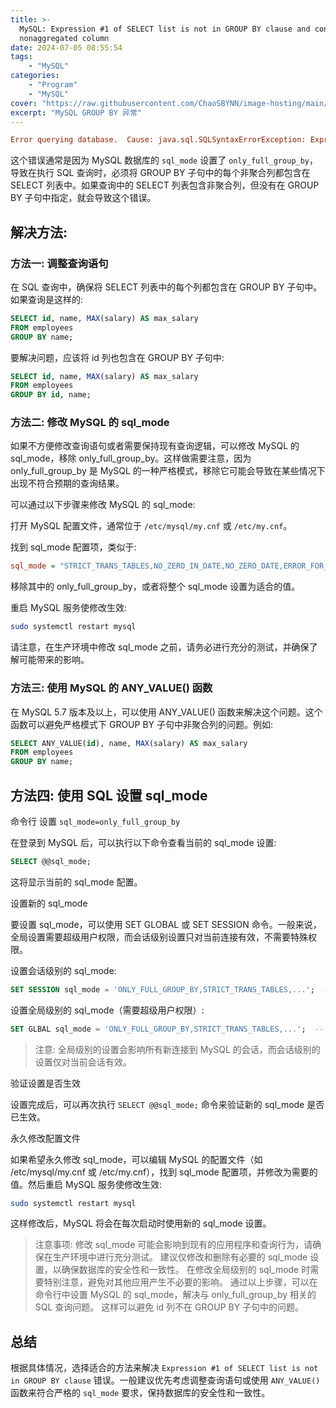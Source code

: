 ```yaml
---
title: >-
  MySQL: Expression #1 of SELECT list is not in GROUP BY clause and contains
  nonaggregated column 
date: 2024-07-05 08:55:54
tags: 
    - "MySQL"
categories:
    - "Program"
    - "MySQL"
cover: "https://raw.githubusercontent.com/ChaoSBYNN/image-hosting/main/program/mysql.jpg"
excerpt: "MySQL GROUP BY 异常"
---
```


```ini
Error querying database.  Cause: java.sql.SQLSyntaxErrorException: Expression #1 of SELECT list is not in GROUP BY clause and contains nonaggregated column 'db.table.id' which is not functionally dependent on columns in GROUP BY clause; this is incompatible with sql_mode=only_full_group_by
```

这个错误通常是因为 MySQL 数据库的 `sql_mode` 设置了 `only_full_group_by`，导致在执行 SQL 查询时，必须将 GROUP BY 子句中的每个非聚合列都包含在 SELECT 列表中。如果查询中的 SELECT 列表包含非聚合列，但没有在 GROUP BY 子句中指定，就会导致这个错误。

## 解决方法: 

### 方法一: 调整查询语句
在 SQL 查询中，确保将 SELECT 列表中的每个列都包含在 GROUP BY 子句中。如果查询是这样的: 

```sql
SELECT id, name, MAX(salary) AS max_salary
FROM employees
GROUP BY name;
```

要解决问题，应该将 id 列也包含在 GROUP BY 子句中: 

```sql
SELECT id, name, MAX(salary) AS max_salary
FROM employees
GROUP BY id, name;
```

### 方法二: 修改 MySQL 的 sql_mode

如果不方便修改查询语句或者需要保持现有查询逻辑，可以修改 MySQL 的 sql_mode，移除 only_full_group_by。这样做需要注意，因为 only_full_group_by 是 MySQL 的一种严格模式，移除它可能会导致在某些情况下出现不符合预期的查询结果。

可以通过以下步骤来修改 MySQL 的 sql_mode: 

打开 MySQL 配置文件，通常位于 `/etc/mysql/my.cnf` 或 `/etc/my.cnf`。

找到 sql_mode 配置项，类似于: 

```ini
sql_mode = "STRICT_TRANS_TABLES,NO_ZERO_IN_DATE,NO_ZERO_DATE,ERROR_FOR_DIVISION_BY_ZERO,NO_AUTO_CREATE_USER,NO_ENGINE_SUBSTITUTION"
```

移除其中的 only_full_group_by，或者将整个 sql_mode 设置为适合的值。

重启 MySQL 服务使修改生效: 

```bash
sudo systemctl restart mysql
```

请注意，在生产环境中修改 sql_mode 之前，请务必进行充分的测试，并确保了解可能带来的影响。

### 方法三: 使用 MySQL 的 ANY_VALUE() 函数

在 MySQL 5.7 版本及以上，可以使用 ANY_VALUE() 函数来解决这个问题。这个函数可以避免严格模式下 GROUP BY 子句中非聚合列的问题。例如: 

```sql
SELECT ANY_VALUE(id), name, MAX(salary) AS max_salary
FROM employees
GROUP BY name;
```

## 方法四: 使用 SQL 设置 sql_mode

命令行 设置 `sql_mode=only_full_group_by`

在登录到 MySQL 后，可以执行以下命令查看当前的 sql_mode 设置: 

```sql
SELECT @@sql_mode;
```

这将显示当前的 sql_mode 配置。

设置新的 sql_mode

要设置 sql_mode，可以使用 SET GLOBAL 或 SET SESSION 命令。一般来说，全局设置需要超级用户权限，而会话级别设置只对当前连接有效，不需要特殊权限。

设置会话级别的 sql_mode: 

```sql
SET SESSION sql_mode = 'ONLY_FULL_GROUP_BY,STRICT_TRANS_TABLES,...';  -- 添加或替换需要的 sql_mode 值
```

设置全局级别的 sql_mode（需要超级用户权限）: 

```sql
SET GLBAL sql_mode = 'ONLY_FULL_GROUP_BY,STRICT_TRANS_TABLES,...';  -- 添加或替换需要的 sql_mode 值
```

> 注意: 全局级别的设置会影响所有新连接到 MySQL 的会话，而会话级别的设置仅对当前会话有效。

验证设置是否生效

设置完成后，可以再次执行 `SELECT @@sql_mode;` 命令来验证新的 sql_mode 是否已生效。

永久修改配置文件

如果希望永久修改 sql_mode，可以编辑 MySQL 的配置文件（如 /etc/mysql/my.cnf 或 /etc/my.cnf），找到 sql_mode 配置项，并修改为需要的值。然后重启 MySQL 服务使修改生效: 

```bash
sudo systemctl restart mysql
```

这样修改后，MySQL 将会在每次启动时使用新的 sql_mode 设置。

> 注意事项:
> 修改 sql_mode 可能会影响到现有的应用程序和查询行为，请确保在生产环境中进行充分测试。
> 建议仅修改和删除有必要的 sql_mode 设置，以确保数据库的安全性和一致性。
> 在修改全局级别的 sql_mode 时需要特别注意，避免对其他应用产生不必要的影响。
> 通过以上步骤，可以在命令行中设置 MySQL 的 sql_mode，解决与 only_full_group_by 相关的 SQL 查询问题。
这样可以避免 id 列不在 GROUP BY 子句中的问题。

## 总结

根据具体情况，选择适合的方法来解决 `Expression #1 of SELECT list is not in GROUP BY clause` 错误。一般建议优先考虑调整查询语句或使用 `ANY_VALUE()` 函数来符合严格的 `sql_mode` 要求，保持数据库的安全性和一致性。
